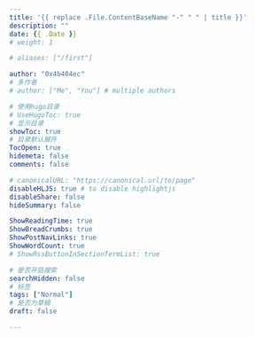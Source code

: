 ```yaml
---
title: '{{ replace .File.ContentBaseName "-" " " | title }}'
description: ""
date: {{ .Date }}
# weight: 1

# aliases: ["/first"]

author: "0x4b404ec"
# 多作者
# author: ["Me", "You"] # multiple authors

# 使用hugo目录
# UseHugoToc: true
# 显示目录
showToc: true
# 目录默认展开
TocOpen: true
hidemeta: false
comments: false

# canonicalURL: "https://canonical.url/to/page"
disableHLJS: true # to disable highlightjs
disableShare: false
hideSummary: false

ShowReadingTime: true
ShowBreadCrumbs: true
ShowPostNavLinks: true
ShowWordCount: true
# ShowRssButtonInSectionTermList: true

# 是否开启搜索
searchHidden: false
# 标签
tags: ["Normal"]
# 是否为草稿
draft: false

---
```


